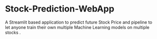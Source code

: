 # Stock-Prediction-WebApp
A Streamlit based application to predict future Stock Price and pipeline to let anyone train their own multiple Machine Learning models on multiple stocks .
